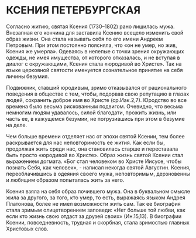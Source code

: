 # КСЕНИЯ ПЕТЕРБУРГСКАЯ

Согласно житию, святая Ксения (1730–1802) рано лишилась мужа. Внезапная его кончина для заставила Ксению всецело изменить свой образ жизни. Она стала называть себя по его имени Андреем Петровым. При этом постоянно поясняла, что «он не умер, но жив, Ксения же умерла». Одеваясь в нелепые с точки зрения окружающих одежды, не имея имущества, от которого отказалась, и не вступая в диалог с окружающими, Ксения стала «юродивой во Христе». Так на языке церковной святости именуется сознательное принятие на себя личины безумия.

Подвижник, ставший юродивым, зримо отказывался от рационального поведения в обществе с тем, чтобы, подорвав свою репутацию в глазах людей, сохранить доброе имя во Христе (ср.Иак.2,7). Юродство во все времена было весьма рискованным подвигом. Очевидно, что весьма немногим людям удавалось, силой благодати, прожить жизнь, или часть ее, в кажущемся безумии, не погрузившись при этом в безумие на деле.

Чем больше времени отделяет нас от эпохи святой Ксении, тем более раскрывается для нас неповторимость ее жития. Как если бы, продолжая жить среди нас, она становилась старше и переставала быть просто «юродивой во Христе». Образ жизнь святой Ксении стал выражением догмата. «Бог стал человеком во Христе Иисусе, чтобы познать Себя, как человек», - написал некогда святой Августин. Ксения, переоблачившись в одеяния своего мужа, неповторимым, дерзновенны и любящим образом попыталась жить за него.

Ксения взяла на себя образ почившего мужа. Она в буквальном смысле жила за другого, за того, кто умер, то есть, выражаясь языком Андрея Платонова, более не имел возможности жить сам. Так ее биография стала зримым олицетворением заповеди: «Нет больше той любви, как если кто жизнь свою отдаст за друзей своих» (Ин.15,13). В биографии Ксении, повседневность, трудная и скорбная, стала зримостью главных Христовых слов.
